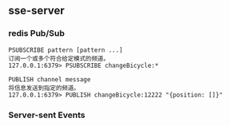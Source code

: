 ## sse-server

### redis Pub/Sub
```
PSUBSCRIBE pattern [pattern ...]
订阅一个或多个符合给定模式的频道。
127.0.0.1:6379> PSUBSCRIBE changeBicycle:*

PUBLISH channel message
将信息发送到指定的频道。
127.0.0.1:6379> PUBLISH changeBicycle:12222 "{position: []}"
```
### Server-sent Events

